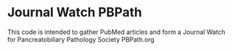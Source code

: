 # Journal Watch PBPath
This code is intended to gather PubMed articles and form a Journal Watch for Pancreatobiliary Pathology Society PBPath.org

